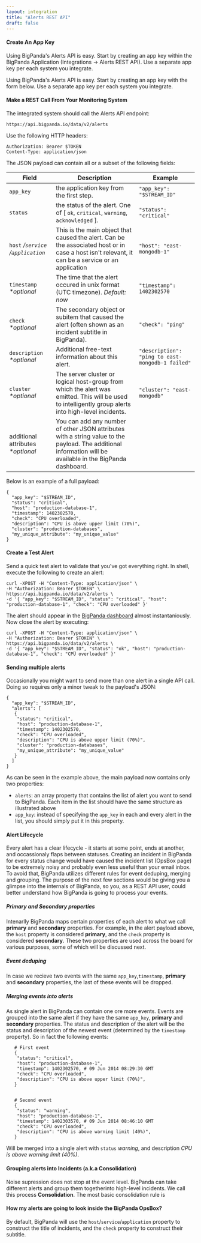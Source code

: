 ```yaml
---
layout: integration 
title: "Alerts REST API"
draft: false
---
```


#### Create An App Key

<!-- docs-only-start -->
Using BigPanda's Alerts API is easy. Start by creating an app key within the BigPanda Application (Integrations -> Alerts REST API). Use a separate app key per each system you integrate.

<!-- docs-only-end -->
<!-- app-only-start -->
Using BigPanda's Alerts API is easy. Start by creating an app key with the form below. Use a separate app key per each system you integrate.

<!-- include 'integrations/alertsapi/alertsapi' -->
<!-- app-only-end -->

<!-- section-separator -->
#### Make a REST Call From Your Monitoring System

The integrated system should call the Alerts API endpoint:
    
    https://api.bigpanda.io/data/v2/alerts
    

Use the following HTTP headers:
    
    Authorization: Bearer $TOKEN  
    Content-Type: application/json


The JSON payload can contain all or a subset of the following fields:

|Field|Description|Example|
|-----|-----------|-------|
|`app_key`|the application key from the first step.|`"app_key": "$STREAM_ID"`|
|`status`|the status of the alert. One of [ `ok`, `critical`, `warning`, `acknowledged` ].|`"status": "critical"`|
|`host` */`service`* */`application`* |This is the main object that caused the alert. Can be the associated host or in case a host isn't relevant, it can be a service or an application|`"host": "east-mongodb-1"`|
|`timestamp` *\*optional*|The time that the alert occured in unix format (UTC timezone). *Default: now*|`"timestamp": 1402302570`|
|`check` *\*optional*|The secondary object or subitem that caused the alert (often shown as an incident subtitle in BigPanda).|`"check": "ping"`|
|`description` *\*optional*|Additional free-text information about this alert.|`"description": "ping to east-mongodb-1 failed"`|
|`cluster` *\*optional*|The server cluster or logical host-group from which the alert was emitted. This will be used to intelligently group alerts into high-level incidents.|`"cluster": "east-mongodb"`|
|additional attributes *\*optional*|You can add any number of other JSON attributes with a string value to the payload. The additional information will be available in the BigPanda dashboard.|||

Below is an example of a full payload:

    {
      "app_key": "$STREAM_ID",
      "status": "critical",
      "host": "production-database-1",
      "timestamp": 1402302570,
      "check": "CPU overloaded",
      "description": "CPU is above upper limit (70%)",
      "cluster": "production-databases",
      "my_unique_attribute": "my_unique_value"
    }

<!-- section-separator -->
#### Create a Test Alert 

 Send a quick test alert to validate that you've got everything right. In shell, execute the following to create an alert:
 
    curl -XPOST -H "Content-Type: application/json" \
    -H "Authorization: Bearer $TOKEN" \
    https://api.bigpanda.io/data/v2/alerts \
    -d '{ "app_key": "$STREAM_ID", "status": "critical", "host": "production-database-1", "check": "CPU overloaded" }'

The alert should appear in the [BigPanda dashboard](https://a.bigpanda.io) almost instantaniously. Now close the alert by executing: 

    curl -XPOST -H "Content-Type: application/json" \
    -H "Authorization: Bearer $TOKEN" \
    https://api.bigpanda.io/data/v2/alerts \
    -d '{ "app_key": "$STREAM_ID", "status": "ok", "host": "production-database-1", "check": "CPU overloaded" }'
    
<!-- editor-only-start -->

#### Sending multiple alerts
Occasionally you might want to send more than one alert in a single API call. Doing so requires only a minor tweak to the payload's JSON:

    {
      "app_key": "$STREAM_ID",
      "alerts": [
       {
        "status": "critical",
        "host": "production-database-1",
        "timestamp": 1402302570,
        "check": "CPU overloaded",
        "description": "CPU is above upper limit (70%)",
        "cluster": "production-databases",
        "my_unique_attribute": "my_unique_value"
       }
      ]
    }
    
As can be seen in the example above, the main payload now contains only two properties:

* `alerts`: an array property that contains the list of alert you want to send to BigPanda. Each item in the list should have the same structure as illustrated above
* `app_key`: instead of specifying the `app_key` in each and every alert in the list, you should simply put it in this property.

#### Alert Lifecycle

Every alert has a clear lifecycle - it starts at some point, ends at another, and occassionaly flaps between statuses. Creating an incident in BigPanda for every status change would have caused the incident list (OpsBox page) to be extremely noisy and probably even less useful than your email inbox. To avoid that, BigPanda utilizes different rules for event deduping, merging and grouping. The purpose of the next few sections would be giving you a glimpse into the internals of BigPanda, so you, as a REST API user, could better understand how BigPanda is going to process your events.

##### Primary and Secondary properties

Intenarlly BigPanda maps certain properties of each alert to what we call **primary** and **secondary** properties. For example, in the alert payload above, the `host` property is considered **primary**, and the `check` property is considered **secondary**. These two properties are used across the board for various purposes, some of which will be discussed next.

##### Event deduping

In case we recieve two events with the same `app_key`,`timestamp`, **primary** and **secondary** properties, the last of these events will be dropped. 

##### Merging events into alerts

As single alert in BigPanda can contain one ore more events. Events are grouped into the same alert if they have the same `app_key`, **primary** and **secondary** properties. The status and description of the alert will be the status and description of the newest event (determined by the `timestamp` property). So in fact the following events:

       # First event
       {
        "status": "critical",
        "host": "production-database-1",
        "timestamp": 1402302570, # 09 Jun 2014 08:29:30 GMT
        "check": "CPU overloaded",
        "description": "CPU is above upper limit (70%)",
       }


       # Second event
       {
        "status": "warning",
        "host": "production-database-1",
        "timestamp": 1402303570, # 09 Jun 2014 08:46:10 GMT
        "check": "CPU overloaded",
        "description": "CPU is above warning limit (40%)",
       }

Will be merged into a single alert with `status` _warning_, and description _CPU is above warning limit (40%)_.

#### Grouping alerts into Incidents (a.k.a Consolidation)

Noise supression does not stop at the event level. BigPanda can take different alerts and group them togetherinto high-level incidents. We call this process **Consolidation**. The most basic consolidation rule is 

#### How my alerts are going to look inside the BigPanda OpsBox?

By default, BigPanda will use the `host`/`service`/`application` property to construct the title of incidents, and the `check` property to construct their subtitle.

<!-- editor-only-end -->

